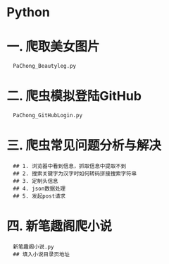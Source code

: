 # Python
# 一. 爬取美女图片
      PaChong_Beautyleg.py
# 二. 爬虫模拟登陆GitHub
      PaChong_GitHubLogin.py
# 三. 爬虫常见问题分析与解决
      ## 1. 浏览器中看到信息，抓取信息中提取不到
      ## 2. 搜索关键字为汉字时如何转码拼接搜索字符串
      ## 3. 定制头信息
      ## 4. json数据处理
      ## 5. 发起post请求
# 四. 新笔趣阁爬小说
      新笔趣阁小说.py
      ## 填入小说目录页地址
